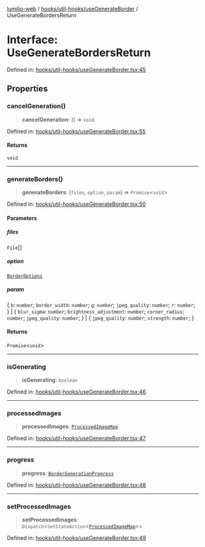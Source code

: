 [lumilio-web](../../../../modules.md) / [hooks/util-hooks/useGenerateBorder](../index.md) / UseGenerateBordersReturn

# Interface: UseGenerateBordersReturn

Defined in: [hooks/util-hooks/useGenerateBorder.tsx:45](https://github.com/EdwinZhanCN/Lumilio-Photos/blob/e7623428749fd7c1a769297382642ed42ea75beb/web/src/hooks/util-hooks/useGenerateBorder.tsx#L45)

## Properties

### cancelGeneration()

> **cancelGeneration**: () => `void`

Defined in: [hooks/util-hooks/useGenerateBorder.tsx:55](https://github.com/EdwinZhanCN/Lumilio-Photos/blob/e7623428749fd7c1a769297382642ed42ea75beb/web/src/hooks/util-hooks/useGenerateBorder.tsx#L55)

#### Returns

`void`

***

### generateBorders()

> **generateBorders**: (`files`, `option`, `param`) => `Promise`\<`void`\>

Defined in: [hooks/util-hooks/useGenerateBorder.tsx:50](https://github.com/EdwinZhanCN/Lumilio-Photos/blob/e7623428749fd7c1a769297382642ed42ea75beb/web/src/hooks/util-hooks/useGenerateBorder.tsx#L50)

#### Parameters

##### files

`File`[]

##### option

[`BorderOptions`](../type-aliases/BorderOptions.md)

##### param

\{ `b`: `number`; `border_width`: `number`; `g`: `number`; `jpeg_quality`: `number`; `r`: `number`; \} | \{ `blur_sigma`: `number`; `brightness_adjustment`: `number`; `corner_radius`: `number`; `jpeg_quality`: `number`; \} | \{ `jpeg_quality`: `number`; `strength`: `number`; \}

#### Returns

`Promise`\<`void`\>

***

### isGenerating

> **isGenerating**: `boolean`

Defined in: [hooks/util-hooks/useGenerateBorder.tsx:46](https://github.com/EdwinZhanCN/Lumilio-Photos/blob/e7623428749fd7c1a769297382642ed42ea75beb/web/src/hooks/util-hooks/useGenerateBorder.tsx#L46)

***

### processedImages

> **processedImages**: [`ProcessedImageMap`](../type-aliases/ProcessedImageMap.md)

Defined in: [hooks/util-hooks/useGenerateBorder.tsx:47](https://github.com/EdwinZhanCN/Lumilio-Photos/blob/e7623428749fd7c1a769297382642ed42ea75beb/web/src/hooks/util-hooks/useGenerateBorder.tsx#L47)

***

### progress

> **progress**: [`BorderGenerationProgress`](../type-aliases/BorderGenerationProgress.md)

Defined in: [hooks/util-hooks/useGenerateBorder.tsx:48](https://github.com/EdwinZhanCN/Lumilio-Photos/blob/e7623428749fd7c1a769297382642ed42ea75beb/web/src/hooks/util-hooks/useGenerateBorder.tsx#L48)

***

### setProcessedImages

> **setProcessedImages**: `Dispatch`\<`SetStateAction`\<[`ProcessedImageMap`](../type-aliases/ProcessedImageMap.md)\>\>

Defined in: [hooks/util-hooks/useGenerateBorder.tsx:49](https://github.com/EdwinZhanCN/Lumilio-Photos/blob/e7623428749fd7c1a769297382642ed42ea75beb/web/src/hooks/util-hooks/useGenerateBorder.tsx#L49)
